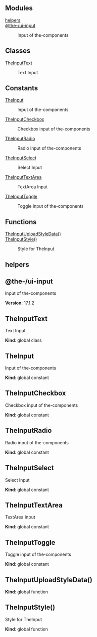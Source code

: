 <!--- Code generated by @the-/script-doc. DO NOT EDIT. -->

## Modules

<dl>
<dt><a href="#@the-/ui.input.module_helpers">helpers</a></dt>
<dd></dd>
<dt><a href="#module_@the-/ui-input">@the-/ui-input</a></dt>
<dd><p>Input of the-components</p>
</dd>
</dl>

## Classes

<dl>
<dt><a href="#TheInputText">TheInputText</a></dt>
<dd><p>Text Input</p>
</dd>
</dl>

## Constants

<dl>
<dt><a href="#TheInput">TheInput</a></dt>
<dd><p>Input of the-components</p>
</dd>
<dt><a href="#TheInputCheckbox">TheInputCheckbox</a></dt>
<dd><p>Checkbox input of the-components</p>
</dd>
<dt><a href="#TheInputRadio">TheInputRadio</a></dt>
<dd><p>Radio input of the-components</p>
</dd>
<dt><a href="#TheInputSelect">TheInputSelect</a></dt>
<dd><p>Select Input</p>
</dd>
<dt><a href="#TheInputTextArea">TheInputTextArea</a></dt>
<dd><p>TextArea Input</p>
</dd>
<dt><a href="#TheInputToggle">TheInputToggle</a></dt>
<dd><p>Toggle input of the-components</p>
</dd>
</dl>

## Functions

<dl>
<dt><a href="#TheInputUploadStyleData">TheInputUploadStyleData()</a></dt>
<dd></dd>
<dt><a href="#TheInputStyle">TheInputStyle()</a></dt>
<dd><p>Style for TheInput</p>
</dd>
</dl>

<a name="@the-/ui.input.module_helpers"></a>

## helpers
<a name="module_@the-/ui-input"></a>

## @the-/ui-input
Input of the-components

**Version**: 17.1.2  
<a name="TheInputText"></a>

## TheInputText
Text Input

**Kind**: global class  
<a name="TheInput"></a>

## TheInput
Input of the-components

**Kind**: global constant  
<a name="TheInputCheckbox"></a>

## TheInputCheckbox
Checkbox input of the-components

**Kind**: global constant  
<a name="TheInputRadio"></a>

## TheInputRadio
Radio input of the-components

**Kind**: global constant  
<a name="TheInputSelect"></a>

## TheInputSelect
Select Input

**Kind**: global constant  
<a name="TheInputTextArea"></a>

## TheInputTextArea
TextArea Input

**Kind**: global constant  
<a name="TheInputToggle"></a>

## TheInputToggle
Toggle input of the-components

**Kind**: global constant  
<a name="TheInputUploadStyleData"></a>

## TheInputUploadStyleData()
**Kind**: global function  
<a name="TheInputStyle"></a>

## TheInputStyle()
Style for TheInput

**Kind**: global function  
